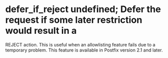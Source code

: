 # defer_if_reject undefined; Defer the request if some later restriction would result in a
REJECT action.  This is useful when an allowlisting feature fails
due to a temporary problem.  This feature is available in Postfix
version 2.1 and later.  